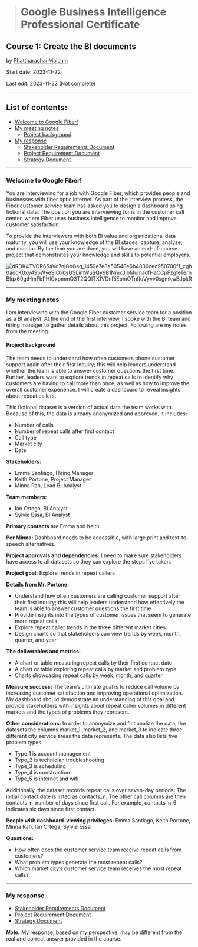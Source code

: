 > # Google Business Intelligence Professional Certificate

## **Course 1: Create the BI documents**

by [Phattharachai Maichin](https://www.linkedin.com/in/phattharachai-m/)

Start date: 2023-11-22

Last edit: 2023-11-22 (Not complete)
***
## List of contents:
  - [Welcome to Google Fiber!](#welcome-to-google-fiber!)
  - [My meeting notes](#my-meeting-notes)
    - [Project background](#project-background)
  - [My response](#my-response)
    - [Stakeholder Requirements Document]()
    - [Project Requirement Document]()
    - [Strategy Document]()
---
### Welcome to Google Fiber!
You are interviewing for a job with Google Fiber, which provides people and businesses with fiber optic internet. As part of the interview process, the Fiber customer service team has asked you to design a dashboard using fictional data. 
The position you are interviewing for is in the customer call center, where Fiber uses business intelligence to monitor and improve customer satisfaction.

To provide the interviewers with both BI value and organizational data maturity, you will use your knowledge of the BI stages: capture, analyze, and monitor. 
By the time you are done, you will have an end-of-course project that demonstrates your knowledge and skills to potential employers.

![dRDK4TVOR6SaVo7njGbGsg_1459e7e8a50548e6b4836cec950700f1_cgh0adcK0xy49bWyeSIOxbyUSLimWuSQy6B1NmxJjbMumadfHaCCpFzgfeTernBlqx69gtHmFbPHlGxpmmQ3T2QQITXfVDnRiEomOTnfIuVyvv0sgmkwBJpkR](https://github.com/Fenoemos/MyArchive/assets/145377446/fdd22ec0-ff93-4405-a731-d6100bb3189d)
___
### My meeting notes
I am interviewing with the Google Fiber customer service team for a position as a BI analyst. 
At the end of the first interview, I spoke with the BI team and hiring manager to gather details about this project. 
Following are my notes from the meeting. 

#### Project background
The team needs to understand how often customers  phone customer support again after their first inquiry; this will help leaders understand whether the team is able to answer customer questions the first time. 
Further, leaders want to explore trends in repeat calls to identify why customers are having to call more than once, as well as how to improve the overall customer experience. I will create a dashboard to reveal insights about repeat callers. 

This fictional dataset is a version of actual data the team works with. Because of this, the data is already anonymized and approved. It includes:
  - Number of calls
  - Number of repeat calls after first contact
  - Call type
  - Market city
  - Date

**Stakeholders:**
  - Emma Santiago, Hiring Manager
  - Keith Portone, Project Manager
  - Minna Rah, Lead BI Analyst

**Team members:**
  - Ian Ortega, BI Analyst
  - Sylvie Essa, BI Analyst

**Primary contacts** 
are Emma and Keith

**Per Minna:** 
Dashboard needs to be accessible, with large print and text-to-speech alternatives.

**Project approvals and dependencies:**
I need to make sure stakeholders have access to all datasets so they can explore the steps I’ve taken.

**Project goal:** 
Explore trends in repeat callers

**Details from Mr. Portone:**
  - Understand how often customers are calling customer support after their first inquiry; this will help leaders understand how effectively the team is able to answer customer questions the first time
  - Provide insights into the types of customer issues that seem to generate more repeat calls
  - Explore repeat caller trends in the three different market cities
  - Design charts so that stakeholders can view trends by week, month, quarter, and year. 

**The deliverables and metrics:**
  - A chart or table measuring repeat calls by their first contact date
  - A chart or table exploring repeat calls by market and problem type
  - Charts showcasing repeat calls by week, month, and quarter

**Measure success:**
The team’s ultimate goal is to reduce call volume by increasing customer satisfaction and improving operational optimization. 
My dashboard should demonstrate an understanding of this goal and provide stakeholders with insights about repeat caller volumes in different markets and the types of problems they represent. 

**Other considerations:**
In order to anonymize and fictionalize the data, the datasets the columns market_1, market_2, and market_3 to indicate three different city service areas the data represents. 
The data also lists five problem types:
  - Type_1 is account management
  - Type_2 is technician troubleshooting
  - Type_3 is scheduling
  - Type_4 is construction
  - Type_5 is internet and wifi

Additionally, the dataset records repeat calls over seven-day periods. The initial contact date is listed as contacts_n. 
The other call columns are then contacts_n_number of days since first call. For example, contacts_n_6 indicates six days since first contact. 

**People with dashboard-viewing privileges:** 
Emma Santiago, Keith Portone, Minna Rah, Ian Ortega, Sylvie Essa

**Questions:**
  - How often does the customer service team receive repeat calls from customers?
  - What problem types generate the most repeat calls?
  - Which market city’s customer service team receives the most repeat calls?
___
### My response
+ [Stakeholder Requirements Document]()
+ [Project Requirement Document]()
+ [Strategy Document]()

**_Note:_** My response, based on my perspective, may be different from the real and correct answer provided in the course.
